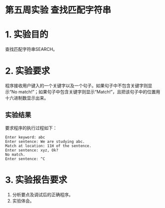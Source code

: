 # 第五周实验 查找匹配字符串

# 1. 实验目的

查找匹配字符串SEARCH。 

# 2. 实验要求

程序接收用户键入的一个关键字以及一个句子。如果句子中不包含关键字则显示“No match!”；如果句子中包含关键字则显示“Match!”，且把该句子中的位置用十六进制数显示出来。

## 实验结果

要求程序的执行过程如下：

```plain
Enter keyword: abc
Enter sentence: We are studying abc.
Match at location: 11H of the sentence.
Enter sentence: xyz, Ok?
No match.
Enter sentence: ^C
```

# 3. 实验报告要求

1. 分析要点及调试后的正确程序。
2. 实验体会。
